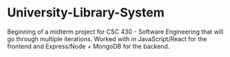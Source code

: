 # University-Library-System

Beginning of a midterm project for CSC 430 - Software Engineering that will go through multiple iterations. Worked with in JavaScript/React for the frontend and Express/Node + MongoDB for the backend.


